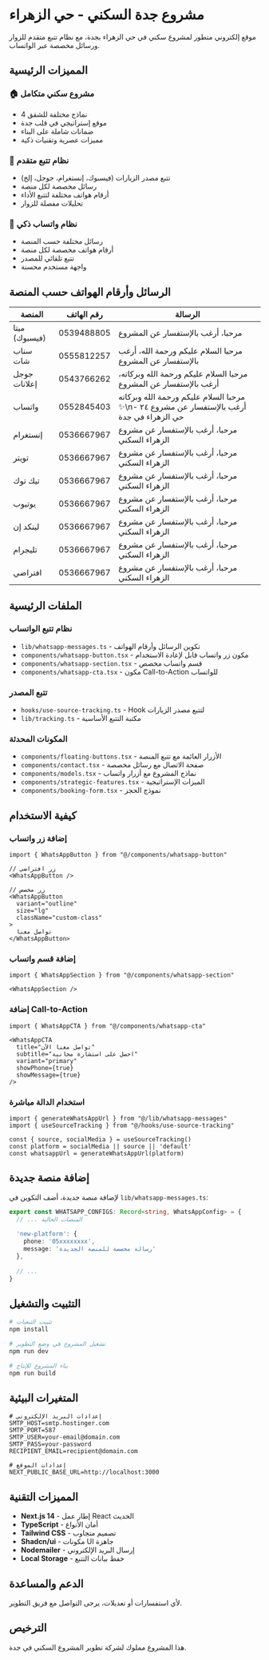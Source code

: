 # مشروع جدة السكني - حي الزهراء

موقع إلكتروني متطور لمشروع سكني في حي الزهراء بجدة، مع نظام تتبع متقدم للزوار ورسائل مخصصة عبر الواتساب.

## المميزات الرئيسية

### 🏠 مشروع سكني متكامل
- 4 نماذج مختلفة للشقق
- موقع إستراتيجي في قلب جدة
- ضمانات شاملة على البناء
- مميزات عصرية وتقنيات ذكية

### 📱 نظام تتبع متقدم
- تتبع مصدر الزيارات (فيسبوك، إنستغرام، جوجل، إلخ)
- رسائل مخصصة لكل منصة
- أرقام هواتف مختلفة لتتبع الأداء
- تحليلات مفصلة للزوار

### 💬 نظام واتساب ذكي
- رسائل مختلفة حسب المنصة
- أرقام هواتف مخصصة لكل منصة
- تتبع تلقائي للمصدر
- واجهة مستخدم محسنة

## الرسائل وأرقام الهواتف حسب المنصة

| المنصة | رقم الهاتف | الرسالة |
|--------|------------|---------|
| ميتا (فيسبوك) | 0539488805 | مرحبا، أرغب بالإستفسار عن المشروع |
| سناب شات | 0555812257 | مرحبا السلام عليكم ورحمة الله، أرغب بالإستفسار عن المشروع |
| جوجل إعلانات | 0543766262 | مرحبا السلام عليكم ورحمة الله وبركاته، أرغب بالإستفسار عن المشروع |
| واتساب | 0552845403 | مرحبا السلام عليكم ورحمة الله وبركاته ✨\nأرغب بالإستفسار عن مشروع ٢٤ - حي الزهراء في جدة |
| إنستغرام | 0536667967 | مرحبا، أرغب بالإستفسار عن مشروع الزهراء السكني |
| تويتر | 0536667967 | مرحبا، أرغب بالإستفسار عن مشروع الزهراء السكني |
| تيك توك | 0536667967 | مرحبا، أرغب بالإستفسار عن مشروع الزهراء السكني |
| يوتيوب | 0536667967 | مرحبا، أرغب بالإستفسار عن مشروع الزهراء السكني |
| لينكد إن | 0536667967 | مرحبا، أرغب بالإستفسار عن مشروع الزهراء السكني |
| تليجرام | 0536667967 | مرحبا، أرغب بالإستفسار عن مشروع الزهراء السكني |
| افتراضي | 0536667967 | مرحبا، أرغب بالإستفسار عن مشروع الزهراء السكني |

## الملفات الرئيسية

### نظام تتبع الواتساب
- `lib/whatsapp-messages.ts` - تكوين الرسائل وأرقام الهواتف
- `components/whatsapp-button.tsx` - مكون زر واتساب قابل لإعادة الاستخدام
- `components/whatsapp-section.tsx` - قسم واتساب مخصص
- `components/whatsapp-cta.tsx` - مكون Call-to-Action للواتساب

### تتبع المصدر
- `hooks/use-source-tracking.ts` - Hook لتتبع مصدر الزيارات
- `lib/tracking.ts` - مكتبة التتبع الأساسية

### المكونات المحدثة
- `components/floating-buttons.tsx` - الأزرار العائمة مع تتبع المنصة
- `components/contact.tsx` - صفحة الاتصال مع رسائل مخصصة
- `components/models.tsx` - نماذج المشروع مع أزرار واتساب
- `components/strategic-features.tsx` - الميزات الإستراتيجية
- `components/booking-form.tsx` - نموذج الحجز

## كيفية الاستخدام

### إضافة زر واتساب
```tsx
import { WhatsAppButton } from "@/components/whatsapp-button"

// زر افتراضي
<WhatsAppButton />

// زر مخصص
<WhatsAppButton 
  variant="outline" 
  size="lg" 
  className="custom-class"
>
  تواصل معنا
</WhatsAppButton>
```

### إضافة قسم واتساب
```tsx
import { WhatsAppSection } from "@/components/whatsapp-section"

<WhatsAppSection />
```

### إضافة Call-to-Action
```tsx
import { WhatsAppCTA } from "@/components/whatsapp-cta"

<WhatsAppCTA 
  title="تواصل معنا الآن"
  subtitle="احصل على استشارة مجانية"
  variant="primary"
  showPhone={true}
  showMessage={true}
/>
```

### استخدام الدالة مباشرة
```tsx
import { generateWhatsAppUrl } from "@/lib/whatsapp-messages"
import { useSourceTracking } from "@/hooks/use-source-tracking"

const { source, socialMedia } = useSourceTracking()
const platform = socialMedia || source || 'default'
const whatsappUrl = generateWhatsAppUrl(platform)
```

## إضافة منصة جديدة

لإضافة منصة جديدة، أضف التكوين في `lib/whatsapp-messages.ts`:

```typescript
export const WHATSAPP_CONFIGS: Record<string, WhatsAppConfig> = {
  // ... المنصات الحالية
  
  'new-platform': {
    phone: '05xxxxxxxx',
    message: 'رسالة مخصصة للمنصة الجديدة'
  },
  
  // ...
}
```

## التثبيت والتشغيل

```bash
# تثبيت التبعيات
npm install

# تشغيل المشروع في وضع التطوير
npm run dev

# بناء المشروع للإنتاج
npm run build
```

## المتغيرات البيئية

```env
# إعدادات البريد الإلكتروني
SMTP_HOST=smtp.hostinger.com
SMTP_PORT=587
SMTP_USER=your-email@domain.com
SMTP_PASS=your-password
RECIPIENT_EMAIL=recipient@domain.com

# إعدادات الموقع
NEXT_PUBLIC_BASE_URL=http://localhost:3000
```

## المميزات التقنية

- **Next.js 14** - إطار عمل React الحديث
- **TypeScript** - أمان الأنواع
- **Tailwind CSS** - تصميم متجاوب
- **Shadcn/ui** - مكونات UI جاهزة
- **Nodemailer** - إرسال البريد الإلكتروني
- **Local Storage** - حفظ بيانات التتبع

## الدعم والمساعدة

لأي استفسارات أو تعديلات، يرجى التواصل مع فريق التطوير.

## الترخيص

هذا المشروع مملوك لشركة تطوير المشروع السكني في جدة.
